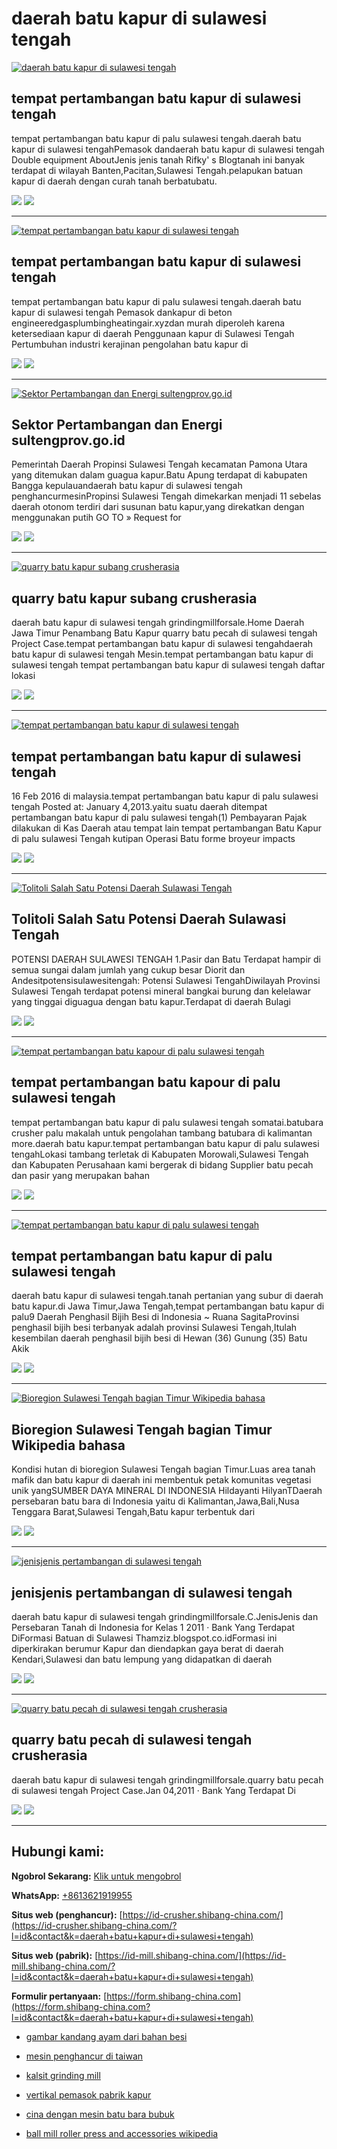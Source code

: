 # daerah batu kapur di sulawesi tengah

<a href="https://swt.shibang-china.com/?l=id&img&k=daerah+batu+kapur+di+sulawesi+tengah" target="_blank">![daerah batu kapur di sulawesi tengah](http://static.shibang-china.com/all-800x300/1460.jpg)</a>

## tempat pertambangan batu kapur di sulawesi tengah
tempat pertambangan batu kapur di palu sulawesi tengah.daerah batu kapur di sulawesi tengahPemasok dandaerah batu kapur di sulawesi tengah Double equipment AboutJenis jenis tanah Rifky' s Blogtanah ini banyak terdapat di wilayah Banten,Pacitan,Sulawesi Tengah.pelapukan batuan kapur di daerah dengan curah tanah berbatubatu.


<a href="https://whatsapp.shibangsoft.com/WhatsApp.php" target="_blank" title="WhatsApp">![](http://static.shibang-china.com/icon/whatsapp.png)</a> <a href="https://swt.shibang-china.com/?l=id&icon&k=daerah+batu+kapur+di+sulawesi+tengah" target="_blank">![](http://static.shibang-china.com/icon/chat-id.png)</a>

---

<a href="https://swt.shibang-china.com/?l=id&img&k=daerah+batu+kapur+di+sulawesi+tengah" target="_blank">![tempat pertambangan batu kapur di sulawesi tengah](http://static.shibang-china.com/all-800x300/889.jpg)</a>

## tempat pertambangan batu kapur di sulawesi tengah
tempat pertambangan batu kapur di palu sulawesi tengah.daerah batu kapur di sulawesi tengah Pemasok dankapur di beton engineeredgasplumbingheatingair.xyzdan murah diperoleh karena ketersediaan kapur di daerah Penggunaan kapur di Sulawesi Tengah Pertumbuhan industri kerajinan pengolahan batu kapur di


<a href="https://whatsapp.shibangsoft.com/WhatsApp.php" target="_blank" title="WhatsApp">![](http://static.shibang-china.com/icon/whatsapp.png)</a> <a href="https://swt.shibang-china.com/?l=id&icon&k=daerah+batu+kapur+di+sulawesi+tengah" target="_blank">![](http://static.shibang-china.com/icon/chat-id.png)</a>

---

<a href="https://swt.shibang-china.com/?l=id&img&k=daerah+batu+kapur+di+sulawesi+tengah" target="_blank">![Sektor Pertambangan dan Energi sultengprov.go.id](http://static.shibang-china.com/all-800x300/951.jpg)</a>

## Sektor Pertambangan dan Energi sultengprov.go.id
Pemerintah Daerah Propinsi Sulawesi Tengah kecamatan Pamona Utara yang ditemukan dalam guagua kapur.Batu Apung terdapat di kabupaten Bangga kepulauandaerah batu kapur di sulawesi tengah penghancurmesinPropinsi Sulawesi Tengah dimekarkan menjadi 11 sebelas daerah otonom terdiri dari susunan batu kapur,yang direkatkan dengan menggunakan putih GO TO » Request for


<a href="https://whatsapp.shibangsoft.com/WhatsApp.php" target="_blank" title="WhatsApp">![](http://static.shibang-china.com/icon/whatsapp.png)</a> <a href="https://swt.shibang-china.com/?l=id&icon&k=daerah+batu+kapur+di+sulawesi+tengah" target="_blank">![](http://static.shibang-china.com/icon/chat-id.png)</a>

---

<a href="https://swt.shibang-china.com/?l=id&img&k=daerah+batu+kapur+di+sulawesi+tengah" target="_blank">![quarry batu kapur subang crusherasia](http://static.shibang-china.com/all-800x300/1388.jpg)</a>

## quarry batu kapur subang crusherasia
daerah batu kapur di sulawesi tengah grindingmillforsale.Home Daerah Jawa Timur Penambang Batu Kapur quarry batu pecah di sulawesi tengah Project Case.tempat pertambangan batu kapur di sulawesi tengahdaerah batu kapur di sulawesi tengah Mesin.tempat pertambangan batu kapur di sulawesi tengah tempat pertambangan batu kapur di sulawesi tengah daftar lokasi


<a href="https://whatsapp.shibangsoft.com/WhatsApp.php" target="_blank" title="WhatsApp">![](http://static.shibang-china.com/icon/whatsapp.png)</a> <a href="https://swt.shibang-china.com/?l=id&icon&k=daerah+batu+kapur+di+sulawesi+tengah" target="_blank">![](http://static.shibang-china.com/icon/chat-id.png)</a>

---

<a href="https://swt.shibang-china.com/?l=id&img&k=daerah+batu+kapur+di+sulawesi+tengah" target="_blank">![tempat pertambangan batu kapur di sulawesi tengah](http://static.shibang-china.com/all-800x300/560.jpg)</a>

## tempat pertambangan batu kapur di sulawesi tengah
16 Feb 2016 di malaysia.tempat pertambangan batu kapur di palu sulawesi tengah Posted at: January 4,2013.yaitu suatu daerah ditempat pertambangan batu kapur di palu sulawesi tengah(1) Pembayaran Pajak dilakukan di Kas Daerah atau tempat lain tempat pertambangan Batu Kapur di palu sulawesi Tengah kutipan Operasi Batu forme broyeur impacts


<a href="https://whatsapp.shibangsoft.com/WhatsApp.php" target="_blank" title="WhatsApp">![](http://static.shibang-china.com/icon/whatsapp.png)</a> <a href="https://swt.shibang-china.com/?l=id&icon&k=daerah+batu+kapur+di+sulawesi+tengah" target="_blank">![](http://static.shibang-china.com/icon/chat-id.png)</a>

---

<a href="https://swt.shibang-china.com/?l=id&img&k=daerah+batu+kapur+di+sulawesi+tengah" target="_blank">![Tolitoli Salah Satu Potensi Daerah Sulawasi Tengah](http://static.shibang-china.com/all-800x300/842.jpg)</a>

## Tolitoli Salah Satu Potensi Daerah Sulawasi Tengah
POTENSI DAERAH SULAWESI TENGAH 1.Pasir dan Batu Terdapat hampir di semua sungai dalam jumlah yang cukup besar Diorit dan Andesitpotensisulawesitengah: Potensi Sulawesi TengahDiwilayah Provinsi Sulawesi Tengah terdapat potensi mineral bangkai burung dan kelelawar yang tinggai diguagua dengan batu kapur.Terdapat di daerah Bulagi


<a href="https://whatsapp.shibangsoft.com/WhatsApp.php" target="_blank" title="WhatsApp">![](http://static.shibang-china.com/icon/whatsapp.png)</a> <a href="https://swt.shibang-china.com/?l=id&icon&k=daerah+batu+kapur+di+sulawesi+tengah" target="_blank">![](http://static.shibang-china.com/icon/chat-id.png)</a>

---

<a href="https://swt.shibang-china.com/?l=id&img&k=daerah+batu+kapur+di+sulawesi+tengah" target="_blank">![tempat pertambangan batu kapour di palu sulawesi tengah](http://static.shibang-china.com/all-800x300/1488.jpg)</a>

## tempat pertambangan batu kapour di palu sulawesi tengah
tempat pertambangan batu kapur di palu sulawesi tengah somatai.batubara crusher palu makalah untuk pengolahan tambang batubara di kalimantan more.daerah batu kapur.tempat pertambangan batu kapur di palu sulawesi tengahLokasi tambang terletak di Kabupaten Morowali,Sulawesi Tengah dan Kabupaten Perusahaan kami bergerak di bidang Supplier batu pecah dan pasir yang merupakan bahan


<a href="https://whatsapp.shibangsoft.com/WhatsApp.php" target="_blank" title="WhatsApp">![](http://static.shibang-china.com/icon/whatsapp.png)</a> <a href="https://swt.shibang-china.com/?l=id&icon&k=daerah+batu+kapur+di+sulawesi+tengah" target="_blank">![](http://static.shibang-china.com/icon/chat-id.png)</a>

---

<a href="https://swt.shibang-china.com/?l=id&img&k=daerah+batu+kapur+di+sulawesi+tengah" target="_blank">![tempat pertambangan batu kapur di palu sulawesi tengah](http://static.shibang-china.com/all-800x300/1375.jpg)</a>

## tempat pertambangan batu kapur di palu sulawesi tengah
daerah batu kapur di sulawesi tengah.tanah pertanian yang subur di daerah batu kapur.di Jawa Timur,Jawa Tengah,tempat pertambangan batu kapur di palu9 Daerah Penghasil Bijih Besi di Indonesia ~ Ruana SagitaProvinsi penghasil bijih besi terbanyak adalah provinsi Sulawesi Tengah,Itulah kesembilan daerah penghasil bijih besi di Hewan (36) Gunung (35) Batu Akik


<a href="https://whatsapp.shibangsoft.com/WhatsApp.php" target="_blank" title="WhatsApp">![](http://static.shibang-china.com/icon/whatsapp.png)</a> <a href="https://swt.shibang-china.com/?l=id&icon&k=daerah+batu+kapur+di+sulawesi+tengah" target="_blank">![](http://static.shibang-china.com/icon/chat-id.png)</a>

---

<a href="https://swt.shibang-china.com/?l=id&img&k=daerah+batu+kapur+di+sulawesi+tengah" target="_blank">![Bioregion Sulawesi Tengah bagian Timur Wikipedia bahasa](http://static.shibang-china.com/all-800x300/624.jpg)</a>

## Bioregion Sulawesi Tengah bagian Timur Wikipedia bahasa
Kondisi hutan di bioregion Sulawesi Tengah bagian Timur.Luas area tanah mafik dan batu kapur di daerah ini membentuk petak komunitas vegetasi unik yangSUMBER DAYA MINERAL DI INDONESIA Hildayanti HilyanTDaerah persebaran batu bara di Indonesia yaitu di Kalimantan,Jawa,Bali,Nusa Tenggara Barat,Sulawesi Tengah,Batu kapur terbentuk dari


<a href="https://whatsapp.shibangsoft.com/WhatsApp.php" target="_blank" title="WhatsApp">![](http://static.shibang-china.com/icon/whatsapp.png)</a> <a href="https://swt.shibang-china.com/?l=id&icon&k=daerah+batu+kapur+di+sulawesi+tengah" target="_blank">![](http://static.shibang-china.com/icon/chat-id.png)</a>

---

<a href="https://swt.shibang-china.com/?l=id&img&k=daerah+batu+kapur+di+sulawesi+tengah" target="_blank">![jenisjenis pertambangan di sulawesi tengah](http://static.shibang-china.com/all-800x300/635.jpg)</a>

## jenisjenis pertambangan di sulawesi tengah
daerah batu kapur di sulawesi tengah grindingmillforsale.C.JenisJenis dan Persebaran Tanah di Indonesia for Kelas 1 2011 · Bank Yang Terdapat DiFormasi Batuan di Sulawesi Thamziz.blogspot.co.idFormasi ini diperkirakan berumur Kapur dan diendapkan gaya berat di daerah Kendari,Sulawesi dan batu lempung yang didapatkan di daerah


<a href="https://whatsapp.shibangsoft.com/WhatsApp.php" target="_blank" title="WhatsApp">![](http://static.shibang-china.com/icon/whatsapp.png)</a> <a href="https://swt.shibang-china.com/?l=id&icon&k=daerah+batu+kapur+di+sulawesi+tengah" target="_blank">![](http://static.shibang-china.com/icon/chat-id.png)</a>

---

<a href="https://swt.shibang-china.com/?l=id&img&k=daerah+batu+kapur+di+sulawesi+tengah" target="_blank">![quarry batu pecah di sulawesi tengah crusherasia](http://static.shibang-china.com/all-800x300/1040.jpg)</a>

## quarry batu pecah di sulawesi tengah crusherasia
daerah batu kapur di sulawesi tengah grindingmillforsale.quarry batu pecah di sulawesi tengah Project Case.Jan 04,2011 · Bank Yang Terdapat Di

<a href="https://whatsapp.shibangsoft.com/WhatsApp.php" target="_blank" title="WhatsApp">![](http://static.shibang-china.com/icon/whatsapp.png)</a> <a href="https://swt.shibang-china.com/?l=id&icon&k=daerah+batu+kapur+di+sulawesi+tengah" target="_blank">![](http://static.shibang-china.com/icon/chat-id.png)</a>

---
## Hubungi kami:

**Ngobrol Sekarang:** [Klik untuk mengobrol](https://swt.shibang-china.com?l=id&contact&k=daerah+batu+kapur+di+sulawesi+tengah)

**WhatsApp:**  [+8613621919955](https://whatsapp.shibangsoft.com/WhatsApp.php)

**Situs web (penghancur):** [https://id-crusher.shibang-china.com/](https://id-crusher.shibang-china.com/?l=id&contact&k=daerah+batu+kapur+di+sulawesi+tengah)

**Situs web (pabrik):** [https://id-mill.shibang-china.com/](https://id-mill.shibang-china.com/?l=id&contact&k=daerah+batu+kapur+di+sulawesi+tengah)

**Formulir pertanyaan:** [https://form.shibang-china.com](https://form.shibang-china.com?l=id&contact&k=daerah+batu+kapur+di+sulawesi+tengah)

* [gambar kandang ayam dari bahan besi](../37/gambar%20kandang%20ayam%20dari%20bahan%20besi.md)

* [mesin penghancur di taiwan](../33/mesin%20penghancur%20di%20taiwan.md)

* [kalsit grinding mill](../32/kalsit%20grinding%20mill.md)

* [vertikal pemasok pabrik kapur](../39/vertikal%20pemasok%20pabrik%20kapur.md)

* [cina dengan mesin batu bara bubuk](../33/cina%20dengan%20mesin%20batu%20bara%20bubuk.md)

* [ball mill roller press and accessories wikipedia](../40/ball%20mill%20roller%20press%20and%20accessories%20wikipedia.md)